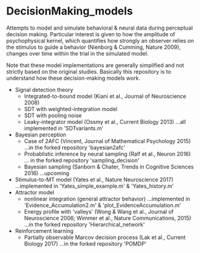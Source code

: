 # DecisionMaking_models
Attempts to model and simulate behavioral & neural data during perceptual decision making. Particular interest is given to how the amplitude of psychophysical kernel, which quantifies how strongly an observer relies on the stimulus to guide a behavior (Nienborg & Cumming, Nature 2009), changes over time within the trial in the simulated model.

Note that these model implementations are generally simplified and not strictly based on the original studies. Basically this repository is to understand how these decision-making models work.

- Signal detection theory
  - Integrated-to-bound model (Kiani et al., Journal of Neuroscience 2008)
  - SDT with weighted-integration model
  - SDT with pooling noise
  - Leaky-integrator model (Ossmy et al., Current Biology 2013) ...all implemented in 'SDTvariants.m'
- Bayesian perception
  - Case of 2AFC (Vincent, Journal of Mathematical Psychology 2015) ...in the forked repository 'bayesian2afc'
  - Probablistic inference by neural sampling (Ralf et al., Neuron 2016) ... in the forked repository 'sampling_decision'
  - Bayesian sampling (Sanborn & Chater, Trends in Cognitive Sciences 2016) ...upcoming
- Stimulus-to-MT model (Yates et al., Nature Neuroscience 2017) ...implemented in 'Yates_simple_example.m' & 'Yates_history.m'
- Attractor model
  - nonlinear integration (general attractor behavior) ...implemented in 'Evidence_Accumulation2.m' & 'plot_EvidenceAccumulation.m'
  - Energy profile with 'valleys' (Wong & Wang et al., Journal of Neuroscience 2006; Wimmer et al., Nature Communications, 2015) ...in the forked repository 'Hierarchical_network'
- Reinforcement learning
  - Partially observable Marcov decision process (Lak et al., Current Biology 2017) ...in the forked repository 'POMDP'
